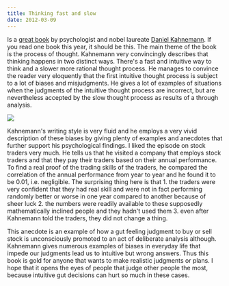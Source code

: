 ```yaml
---
title: Thinking fast and slow
date: 2012-03-09
---
```

Is a <a href="https://www.amazon.de/dp/1846146062">great book</a> by psychologist and nobel laureate <a href="http://en.wikipedia.org/wiki/Daniel_Kahneman">Daniel Kahnemann</a>. If you read one book this year, it should be this. The main theme of the book is the process of thought. Kahnemann very convincingly describes that thinking happens in two distinct ways. There's a fast and intuitive way to think and a slower more rational thought process. He manages to convince the reader very eloquently that the first intuitive thought process is subject to a lot of biases and misjudgments. He gives a lot of examples of situations when the judgments of the intuitive thought process are incorrect, but are nevertheless accepted by the slow thought process as results of a through analysis. 

<img src="https://images-na.ssl-images-amazon.com/images/I/818-oak9YEL.jpg"/>

Kahnemann's writing style is very fluid and he employs a very vivid description of these biases by giving plenty of examples and anecdotes that further support his psychological findings. I liked the episode on stock traders very much. He tells us that he visited a company that employs stock traders and that they pay their traders based on their annual performance. To find a real proof of the trading skills of the traders, he compared the correlation of the annual performance from year to year and he found it to be 0.01, i.e. negligible. The surprising thing here is that 1. the traders were very confident that they had real skill and were not in fact performing randomly better or worse in one year compared to another because of sheer luck 2. the numbers were readily available to these supposedly mathematically inclined people and they hadn't used them 3. even after Kahnemann told the traders, they did not change a thing. 

This anecdote is an example of how a gut feeling judgment to buy or sell stock is unconsciously promoted to an act of deliberate analysis although. Kahnemann gives numerous examples of biases in everyday life that impede our judgments lead us to intuitive but wrong answers. Thus this book is gold for anyone that wants to make realistic judgments or plans. I hope that it opens the eyes of people that judge other people the most, because intuitive gut decisions can hurt so much in these cases.
